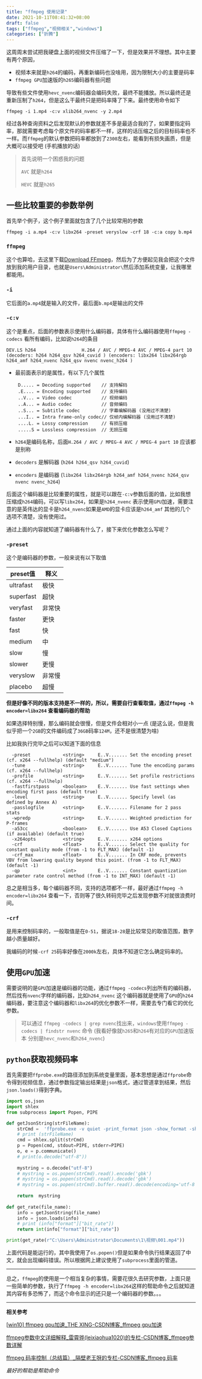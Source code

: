 ```yaml
---
title: "ffmpeg 使用记录"
date: 2021-10-11T08:41:32+08:00
draft: false
tags: ["ffmpeg","视频相关","windows"]
categories: ["折腾"]
---
```


这周周末尝试把我硬盘上面的视频文件压缩了一下，但是效果并不理想。其中主要有两个原因，

+ 视频本来就是`h264`的编码，再重新编码也没啥用，因为限制大小的主要是码率
+ `ffmpeg GPU`加速版的`h265`编码器有些问题

导致有些文件使用`hevc_nvenc`编码器会编码失败，最终不能播放。所以最终还是重新压制了`h264`，但是这么干最终只是把码率降了下来。最终使用命令如下

`ffmpeg -i 1.mp4 -c:v xlib264_nvenc -y 2.mp4`

经过各种查询资料之后发现默认的参数就差不多是最适合我的了，如果要指定码率，那就需要考虑每个原文件的码率都不一样，这样的话压缩之后的目标码率也不一样。而`ffmpeg`的默认参数把码率都放到了`2300`左右，能看到有损失画质，但是大概可以接受吧 (手机播放的话)

> 首先说明一个困惑我的问题
>
> `AVC` 就是`h264`
>
> `HEVC` 就是`h265`

## 一些比较重要的参数举例

首先举个例子，这个例子里面就包含了几个比较常用的参数

`ffmpeg -i a.mp4 -c:v libx264 -preset veryslow -crf 18 -c:a copy b.mp4`

### `ffmpeg`

这个也算哈，去这里下载[Download FFmpeg](http://www.ffmpeg.org/download.html)，然后为了方便起见我会把这个文件放到我的用户目录，也就是`Users\Administrator\`然后添加系统变量，让我哪里都能用。

### `-i`

它后面的`a.mp4`就是输入的文件，最后面`b.mp4`是输出的文件

### `-c:v`

这个是重点，后面的参数表示使用什么编码器，具体有什么编码器使用`ffmpeg -codecs` 看所有编码，比如说`h264`的条目

```Shell
DEV.LS h264                 H.264 / AVC / MPEG-4 AVC / MPEG-4 part 10 (decoders: h264 h264_qsv h264_cuvid ) (encoders: libx264 libx264rgb h264_amf h264_nvenc h264_qsv nvenc nvenc_h264 )
```

+ 最前面表示的是属性，有以下几个属性

	```Shell
	 D..... = Decoding supported	// 支持解码
	 .E.... = Encoding supported	// 支持编码
	 ..V... = Video codec			// 视频编码
	 ..A... = Audio codec			// 音频编码
	 ..S... = Subtitle codec		// 字幕编解码器 (没用过不清楚)
	 ...I.. = Intra frame-only codec// 仅帧内编解码器 (没用过不清楚)
	 ....L. = Lossy compression		// 有损压缩
	 .....S = Lossless compression	// 无损压缩
	```

+ `h264`是编码名称，后面`H.264 / AVC / MPEG-4 AVC / MPEG-4 part 10` 应该都是别称

+ `decoders` 是解码器 (`h264 h264_qsv h264_cuvid`)

+ `encoders` 是编码器 (`libx264 libx264rgb h264_amf h264_nvenc h264_qsv nvenc nvenc_h264`)

后面这个编码器是比较重要的属性，就是可以跟在`-c:v`参数后面的值，比如我想压缩成`h264`编码，可以写`libx264`，如果是`h264_nvenc` 表示使用`GPU`加速，需要注意的是英伟达的显卡是`h264_nvenc`如果是`AMD`的显卡应该是`h264_amf` 其他的几个选项不清楚，没有使用过。

通过上面的内容就知道了编码器有什么了，接下来优化参数怎么写呢？

### `-preset`

这个是编码器的参数，一般来说有以下取值

| preset值  | 释义   |
| --------- | ------ |
| ultrafast | 极快   |
| superfast | 超快   |
| veryfast  | 非常快 |
| faster    | 更快   |
| fast      | 快     |
| medium    | 中     |
| slow      | 慢     |
| slower    | 更慢   |
| veryslow  | 非常慢 |
| placebo   | 超慢   |

**但是好像不同的版本支持是不一样的，所以，需要自行查看取值，通过`ffmpeg -h encoder=libx264`	查看编码器的帮助**

如果选择特别慢，那么编码就会很慢，但是文件会相对小一点 (是这么说，但是我似乎把一个`2GB`的文件编码成了`36GB`码率`124M`，还不是很清楚为啥)



比如我执行完毕之后可以知道下面的信息

```Shell
  -preset            <string>     E..V....... Set the encoding preset (cf. x264 --fullhelp) (default "medium")
  -tune              <string>     E..V....... Tune the encoding params (cf. x264 --fullhelp)
  -profile           <string>     E..V....... Set profile restrictions (cf. x264 --fullhelp)
  -fastfirstpass     <boolean>    E..V....... Use fast settings when encoding first pass (default true)
  -level             <string>     E..V....... Specify level (as defined by Annex A)
  -passlogfile       <string>     E..V....... Filename for 2 pass stats
  -wpredp            <string>     E..V....... Weighted prediction for P-frames
  -a53cc             <boolean>    E..V....... Use A53 Closed Captions (if available) (default true)
  -x264opts          <string>     E..V....... x264 options
  -crf               <float>      E..V....... Select the quality for constant quality mode (from -1 to FLT_MAX) (default -1)
  -crf_max           <float>      E..V....... In CRF mode, prevents VBV from lowering quality beyond this point. (from -1 to FLT_MAX) (default -1)
  -qp                <int>        E..V....... Constant quantization parameter rate control method (from -1 to INT_MAX) (default -1)
```

总之是相当多，每个编码器不同，支持的选项都不一样，最好通过`ffmpeg -h encoder=libx264` 查看一下，否则等了很久转码完毕之后发现参数不对就很浪费时间。

### `-crf`

是用来控制码率的，一般取值是在`0-51`，据说`18-28`是比较常见的取值范围，数字越小质量越好。

我编码的时候`-crf 25`码率好像在`2000k`左右，具体不知道它怎么确定码率的。

## 使用`GPU`加速

需要说明的是`GPU`加速是编码器的功能，通过`ffmpeg -codecs`列出所有的编码器，然后找有`nvenc`字样的编码器，比如`h264_nvenc` 这个编码器就是使用了`GPU`的`h264`编码器，要注意这个编码器和`libx264`的优化参数不一样，需要去专门看它的优化参数。

> 可以通过 `ffmpeg -codecs | grep nvenc`找出来，`windows`使用`ffmpeg -codecs | findstr nvenc` 命令 (我看好像就`h265`和`h264`有对应的`GPU`加速版本 分别是`hevc_nvenc`和`h264_nvenc`)



## `python`获取视频码率

首先需要把`ffprobe.exe`的路径添加到系统变量里面，基本思想是通过`ffprobe`命令得到视频信息，通过参数指定输出结果是`json`格式，通过管道拿到结果，然后`json.loads()`得到字典。

```Python
import os,json
import shlex
from subprocess import Popen, PIPE

def getJsonString(strFileName):
    strCmd =  'ffprobe.exe -v quiet -print_format json -show_format -show_streams -i "' +  strFileName  + '"'  
    # print (strFileName)
    cmd = shlex.split(strCmd)
    p = Popen(cmd, stdout=PIPE, stderr=PIPE)
    o, e = p.communicate()
    # print(o.decode("utf-8"))
    
    mystring = o.decode("utf-8")
    # mystring = os.popen(strCmd).read().encode('gbk')
    # mystring = os.popen(strCmd).read().decode('gbk')
    # mystring = os.popen(strCmd).buffer.read().decode(encoding='utf-8')
    
    return  mystring
    
def get_rate(file_name):
    info = getJsonString(file_name)
    info = json.loads(info)
    # print (info["format"]["bit_rate"])
    return int(info["format"]["bit_rate"])

print(get_rate(r"C:\Users\Administrator\Documents\1\视频\001.mp4"))
```

上面代码是能运行的，其中我使用了`os.popen()`但是如果命令执行结果返回了中文，就会出现编码错误。所以根据网上建议使用了`subprocess`里面的管道。



---

总之，`ffmpeg`的使用是一个相当复杂的事情，需要花很久去研究参数，上面只是一些简单的参数，执行了`ffmpeg -h encoder=libx264`这样的帮助命令之后就知道其内容有多恐怖了，而这个命令显示的还只是一个编码器的参数。。。

---

**相关参考**

[[win10\] ffmpeg gpu加速_THE XING-CSDN博客_ffmpeg gpu加速](https://blog.csdn.net/qq_39575835/article/details/83826073)

[ffmpeg参数中文详细解释_雷霄骅(leixiaohua1020)的专栏-CSDN博客_ffmpeg参数详解](https://blog.csdn.net/leixiaohua1020/article/details/12751349)

[ffmpeg 码率控制（总结篇）_隔壁老王呀的专栏-CSDN博客_ffmpeg 码率](https://blog.csdn.net/Martin_chen2/article/details/105772872)

*最好的帮助是帮助命令*
